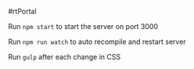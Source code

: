 #rtPortal

Run `npm start` to start the server on port 3000

Run `npm run watch` to auto recompile and restart server

Run `gulp` after each change in CSS
